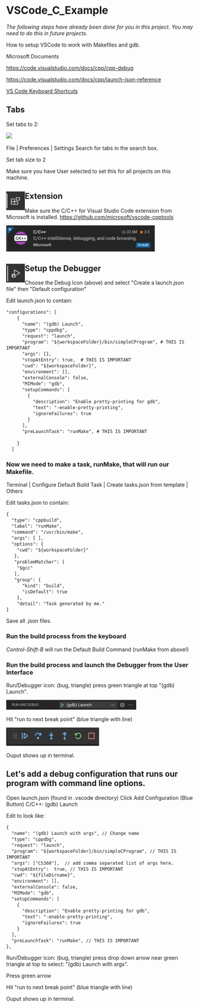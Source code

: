 # VSCode_C_Example

_The following steps have already been done for you in this project.  You may need to do this in future projects._


How to setup VSCode to work with Makefiles and gdb.

Microsoft Documents

https://code.visualstudio.com/docs/cpp/cpp-debug

https://code.visualstudio.com/docs/cpp/launch-json-reference

[VS Code Keyboard Shortcuts](https://code.visualstudio.com/shortcuts/keyboard-shortcuts-linux.pdf)

## Tabs
Set tabs to 2:

<img src="images/SetTabs.png?raw=true" width="400">


File | Preferences | Settings 
Search for tabs in the search box.

Set tab size to 2

Make sure you have User selected to set this for all projects on this machine.


## <img src="images/VSExtensionIcon.png?raw=true" width=50 height=50 align=left > Extension
Make sure the C/C++ for Visual Studio Code extension from Microsoft is installed.
https://github.com/microsoft/vscode-cpptools

<img src="images/C_C++Extension.png?raw=true" width="400">

## <img src="images/VSCodeDebuggerIcon.png?raw=true" width=50 height=50 align=left > Setup the Debugger

Choose the Debug Icon (above) and select 	"Create a launch.json file" then "Default configuration"

Edit launch.json to contain:
```
"configurations": [
    {
      "name": "(gdb) Launch",
      "type": "cppdbg",
      "request": "launch",
      "program": "${workspaceFolder}/bin/simpleCProgram", # THIS IS IMPORTANT
      "args": [],
      "stopAtEntry": true,  # THIS IS IMPORTANT
      "cwd": "${workspaceFolder}",
      "environment": [],
      "externalConsole": false, 
      "MIMode": "gdb",
      "setupCommands": [
        {
          "description": "Enable pretty-printing for gdb",
          "text": "-enable-pretty-printing",
          "ignoreFailures": true
        }
      ],
      "preLaunchTask": "runMake", # THIS IS IMPORTANT

    }
  ]
 ```
 
 ### Now we need to make a task, runMake, that will run our Makefile.
 
 Terminal | Configure Default Build Task | Create tasks.json from template | Others

Edit tasks.json to contain:
```
{
  "type": "cppbuild",
  "label": "runMake",
  "command": "/usr/bin/make",
  "args": [ ],
  "options": {
    "cwd": "${workspaceFolder}"
   },
   "problemMatcher": [
    "$gcc"
   ],
   "group": {
      "kind": "build",
      "isDefault": true
    },
    "detail": "Task generated by me."
}
```        
        
Save all .json files.

### Run the build process from the keyboard

*Control-Shift-B* will run the Default Build Command (runMake from above!)

### Run the build process and launch the Debugger from the User Interface

Run/Debugger icon: (bug, triangle)
press green triangle at top "(gdb) Launch".

<img src="images/VSCodeDebugLauncher.png?raw=true"  alight=left width=350>


Hit "run to next break point" (blue triangle with line)

<img src="images/VSCodeDebugControls.png?raw=true"  alight=left width=250>

Ouput shows up in terminal.

## Let's add a debug configuration that runs our program with command line options.


Open launch.json (found in .vscode directory)
Click Add Configuration (Blue Button)
C/C++: (gdb) Launch

Edit to look like:
```
{
  "name": "(gdb) Launch with args", // Change name
  "type": "cppdbg",
  "request": "launch",
  "program": "${workspaceFolder}/bin/simpleCProgram", // THIS IS IMPORTANT
  "args": ["CS360"],  // add comma separated list of args here.
  "stopAtEntry":  true, // THIS IS IMPORTANT 
  "cwd": "${fileDirname}",
  "environment": [],
  "externalConsole": false,
  "MIMode": "gdb",
  "setupCommands": [
    {
      "description": "Enable pretty-printing for gdb",
      "text": "-enable-pretty-printing",
      "ignoreFailures": true
    }
  ],
  "preLaunchTask": "runMake", // THIS IS IMPORTANT
},
```  
    

Run/Debugger icon: (bug, triangle)
press drop down arrow near green triangle at top to select:
 "(gdb) Launch with args".
 
Press green arrow

Hit "run to next break point" (blue triangle with line)

Ouput shows up in terminal.

